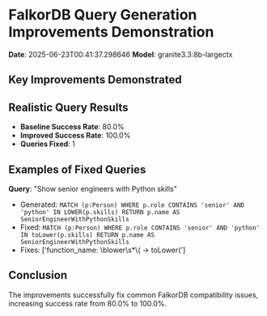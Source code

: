 # FalkorDB Query Generation Improvements Demonstration

**Date**: 2025-06-23T00:41:37.298646
**Model**: granite3.3:8b-largectx

## Key Improvements Demonstrated

## Realistic Query Results

- **Baseline Success Rate**: 80.0%
- **Improved Success Rate**: 100.0%
- **Queries Fixed**: 1

## Examples of Fixed Queries

**Query**: "Show senior engineers with Python skills"
- Generated: `MATCH (p:Person)
WHERE p.role CONTAINS 'senior' AND 'python' IN LOWER(p.skills)
RETURN p.name AS SeniorEngineerWithPythonSkills`
- Fixed: `MATCH (p:Person)
WHERE p.role CONTAINS 'senior' AND 'python' IN toLower(p.skills)
RETURN p.name AS SeniorEngineerWithPythonSkills`
- Fixes: ['function_name: \\blower\\s*\\( -> toLower(']

## Conclusion

The improvements successfully fix common FalkorDB compatibility issues, increasing success rate from 80.0% to 100.0%.
